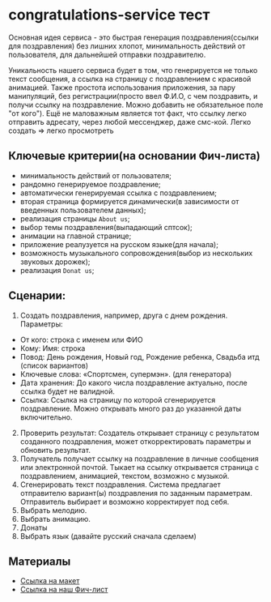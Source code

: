 # congratulations-service тест

Основная идея сервиса - это быстрая генерация поздравления(ссылки для поздравления) без лишних хлопот, минимальность действий от пользователя, для дальнейшей отправки поздравителю.
     
Уникальность нашего сервиса будет в том, что генерируется не только текст сообщения, а ссылка на страницу с поздравлением с красивой анимацией. Также простота использования приложения, за пару манипуляций, без регистрации(просто ввел Ф.И.О, с чем поздравить, и получи ссылку на поздравление. Можно добавить не обязательное поле "от кого"). Ещё не маловажным является тот факт, что ссылку легко отправить адресату, через любой мессенджер, даже смс-кой.
Легко создать => легко просмотреть

## Ключевые критерии(на основании Фич-листа)

  - минимальность действий от пользователя;
  - рандомно генерируемое поздравление;
  - автоматически генерируемая ссылка с поздравлением;
  - вторая страница формируется динамически(в зависимости от введенных пользователем данных);
  - реализация страницы `About us`;
  - выбор темы поздравления(выпадающий сптсок);
  - анимации на главной странице;
  - приложение реалузуется на русском языке(для начала);
  - возможность музыкального сопровождения(выбор из нескольких звуковых дорожек);
  - реализация `Donat us`;


## Сценарии:
1) Создать поздравления, например, друга с днем рождения.
Параметры: 
  - От кого: строка с именем или ФИО
  - Кому: Имя: строка
  - Повод: День рождения, Новый год, Рождение ребенка, Свадьба итд (список вариантов)
  - Ключевые слова: «Спортсмен, супермэн». (для генератора)
  - Дата хранения: До какого числа поздравление актуально, после ссылка будет не валидной.
  - Ссылка: Ссылка на страницу по которой сгенерируется поздравление. Можно открывать много раз до указанной даты включительно.
2) Проверить результат: Создатель открывает страницу с результатом созданного поздравления, может откорректировать параметры и обновить результат.
3) Получатель получает ссылку на поздравление в личные сообщения или электронной почтой.
Тыкает на ссылку открывается страница с поздравлением, анимацией, текстом, возможно с музыкой.
4) Сгенерировать текст поздравления. Система предлагает отправителю вариант(ы) поздравления по заданным параметрам. Отправитель выбирает и возможно корректирует под себя.
5) Выбрать мелодию.
6) Выбрать анимацию.
7) Донаты
8) Выбрать язык (давайте русский сначала сделаем)

## Материалы
- [Ссылка на макет](https://drive.google.com/file/d/1PFOudo2MrIaFDnODklERCgwbvvz7OI8D/view)
- [Ссылка на наш Фич-лист](https://docs.google.com/spreadsheets/d/1dsekj5D07PjXrlgTYpZdWLDOEZo0R4sWBk0GU-l7Y7w/edit#gid=0)

